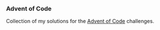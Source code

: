 ### Advent of Code

Collection of my solutions for the [Advent of Code](https://adventofcode.com/) challenges.
